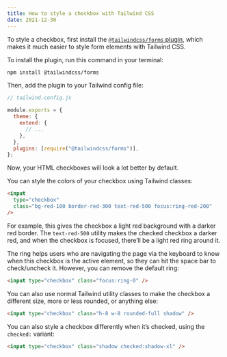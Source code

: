 ```yaml
---
title: How to style a checkbox with Tailwind CSS
date: 2021-12-30
---
```


To style a checkbox, first install the [`@tailwindcss/forms` plugin](https://tailwindcss.com/docs/plugins#forms), which makes it much easier to style form elements with Tailwind CSS.

To install the plugin, run this command in your terminal:

```sh
npm install @tailwindcss/forms
```

Then, add the plugin to your Tailwind config file:

```javascript
// tailwind.config.js

module.exports = {
  theme: {
    extend: {
      // ...
    },
  },
  plugins: [require("@tailwindcss/forms")],
};
```

Now, your HTML checkboxes will look a lot better by default.

You can style the colors of your checkbox using Tailwind classes:

```html
<input
  type="checkbox"
  class="bg-red-100 border-red-300 text-red-500 focus:ring-red-200"
/>
```

For example, this gives the checkbox a light red background with a darker red border. The `text-red-500` utility makes the checked checkbox a darker red, and when the checkbox is focused, there’ll be a light red ring around it.

The ring helps users who are navigating the page via the keyboard to know when this checkbox is the active element, so they can hit the space bar to check/uncheck it. However, you can remove the default ring:

```html
<input type="checkbox" class="focus:ring-0" />
```

You can also use normal Tailwind utility classes to make the checkbox a different size, more or less rounded, or anything else:

```html
<input type="checkbox" class="h-8 w-8 rounded-full shadow" />
```

You can also style a checkbox differently when it’s checked, using the `checked:` variant:

```html
<input type="checkbox" class="shadow checked:shadow-xl" />
```

